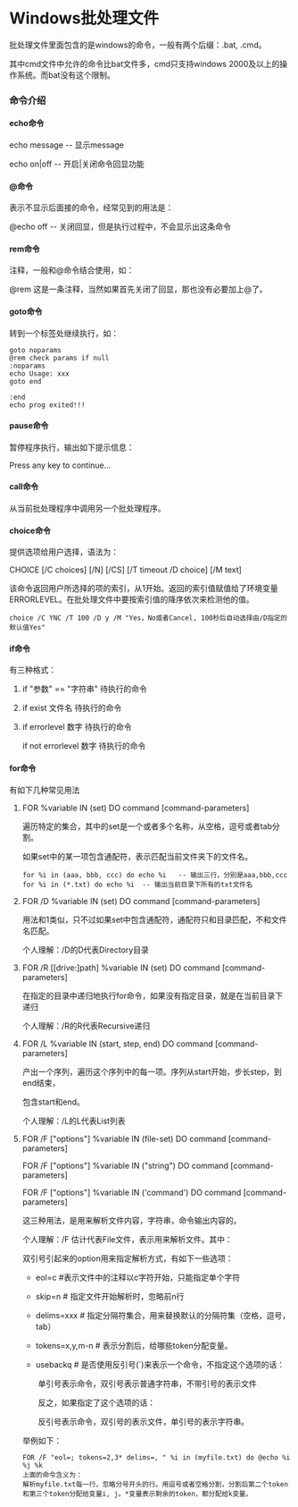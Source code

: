 # Windows批处理文件



批处理文件里面包含的是windows的命令，一般有两个后缀：.bat, .cmd。

其中cmd文件中允许的命令比bat文件多，cmd只支持windows 2000及以上的操作系统。而bat没有这个限制。



### 命令介绍

#### echo命令

echo message   -- 显示message

echo on|off   -- 开启|关闭命令回显功能

#### @命令

表示不显示后面接的命令，经常见到的用法是：

@echo off  --  关闭回显，但是执行过程中，不会显示出这条命令

#### rem命令

注释，一般和@命令结合使用，如：

@rem 这是一条注释，当然如果首先关闭了回显，那也没有必要加上@了。

#### goto命令

转到一个标签处继续执行，如：

```shell
goto noparams
@rem check params if null
:noparams
echo Usage: xxx
goto end

:end
echo prog exited!!!
```

#### pause命令

暂停程序执行，输出如下提示信息：

Press any key to continue...

#### call命令

从当前批处理程序中调用另一个批处理程序。

#### choice命令

提供选项给用户选择，语法为：

CHOICE [/C choices] [/N] [/CS] [/T timeout /D choice] [/M text]

该命令返回用户所选择的项的索引，从1开始。返回的索引值赋值给了环境变量ERRORLEVEL。在批处理文件中要按索引值的降序依次来检测他的值。

```shell
choice /C YNC /T 100 /D y /M "Yes，No或者Cancel, 100秒后自动选择由/D指定的默认值Yes" 
```

#### if命令

有三种格式：

1. if "参数" == "字符串"  待执行的命令

2. if exist 文件名   待执行的命令

3. if errorlevel  数字  待执行的命令

   if not errorlevel 数字  待执行的命令

#### for命令

有如下几种常见用法

1. FOR %variable IN (set)  DO command [command-parameters]

   遍历特定的集合，其中的set是一个或者多个名称，从空格，逗号或者tab分割。

   如果set中的某一项包含通配符，表示匹配当前文件夹下的文件名。

   ```shell
   for %i in (aaa, bbb, ccc) do echo %i   -- 输出三行，分别是aaa,bbb,ccc
   for %i in (*.txt) do echo %i  -- 输出当前目录下所有的txt文件名
   ```

2. FOR /D %variable IN (set) DO command [command-parameters]

   用法和1类似，只不过如果set中包含通配符，通配符只和目录匹配，不和文件名匹配。

   个人理解：/D的D代表Directory目录

3. FOR /R [[drive:]path] %variable IN (set) DO command [command-parameters]

   在指定的目录中递归地执行for命令，如果没有指定目录，就是在当前目录下递归

   个人理解：/R的R代表Recursive递归

4. FOR /L %variable IN (start, step, end)  DO command [command-parameters]

   产出一个序列，遍历这个序列中的每一项。序列从start开始，步长step，到end结束，

   包含start和end。

   个人理解：/L的L代表List列表

5. FOR /F ["options"] %variable IN (file-set)  DO command [command-parameters]

   FOR /F ["options"] %variable IN ("string")  DO command [command-parameters]

   FOR /F ["options"] %variable IN ('command')  DO command [command-parameters]

   这三种用法，是用来解析文件内容，字符串，命令输出内容的。

   个人理解：/F 估计代表File文件，表示用来解析文件。其中：

   双引号引起来的option用来指定解析方式，有如下一些选项：

   - eol=c                       #表示文件中的注释以c字符开始，只能指定单个字符

   - skip=n                     # 指定文件开始解析时，忽略前n行

   - delims=xxx             # 指定分隔符集合，用来替换默认的分隔符集（空格，逗号，tab）

   - tokens=x,y,m-n      # 表示分割后，给哪些token分配变量。

   - usebackq                # 是否使用反引号(`)来表示一个命令，不指定这个选项的话：

     ​                                  单引号表示命令，双引号表示普通字符串，不带引号的表示文件

     ​                                  反之，如果指定了这个选项的话：

     ​                                   反引号表示命令，双引号的表示文件，单引号的表示字符串。

   举例如下：

   ```shell
   FOR /F "eol=; tokens=2,3* delims=, " %i in (myfile.txt) do @echo %i %j %k
   上面的命令含义为：
   解析myfile.txt每一行，忽略分号开头的行。用逗号或者空格分割，分割后第二个token和第三个token分配给变量i, j。*变量表示剩余的token，都分配给k变量。
   ```

   

   ​                                          